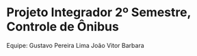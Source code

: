 # Projeto Integrador 2º Semestre, Controle de Ônibus
Equipe: Gustavo Pereira Lima
        João Vitor
        Barbara
